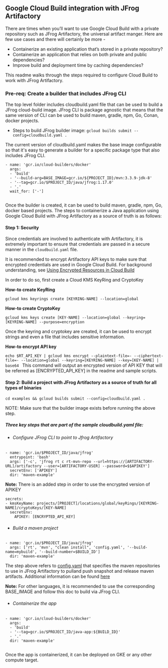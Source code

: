 ## Google Cloud Build integration with JFrog Artifactory

There are times when you’ll want to use Google Cloud Build with a private repository such as JFrog Artifactory, the universal artifact manger. Here are few use cases and there will certainly be more -
* Containerize an existing application that’s stored in a private repository?
* Containerize an application that relies on both private and public dependencies?
* Improve build and deployment time by caching dependencies?

This readme walks through the steps required to configure Cloud Build to work with JFrog Artifactory.

### Pre-req: Create a builder that includes JFrog CLI

The top level folder includes cloudbuild.yaml file that can be used to build a JFrog cloud-build image. JFrog CLI is package agnostic that means that the same version of CLI can be used to build maven, gradle, npm, Go, Conan, docker projects. 

* Steps to build JFrog builder image:
`gcloud builds submit --config=cloudbuild.yaml .`

The current version of cloudbuild.yaml makes the base image configurable so that it's easy to generate a builder for a specific package type that also includes JFrog CLI.


```steps:
- name: 'gcr.io/cloud-builders/docker'
  args:
  - 'build'
  - '--build-arg=BASE_IMAGE=gcr.io/${PROJECT_ID}/mvn:3.3.9-jdk-8'
  - '--tag=gcr.io/$PROJECT_ID/java/jfrog:1.17.0'
  - '.'
  wait_for: ['-']
  
```

Once the builder is created, it can be used to build maven, gradle, npm, Go, docker based projects. The steps to containerize a Java application using Google Cloud Build with JFrog Artifactory as a source of truth is as follows:


#### Step 1: Security

Since credentials are involved to authenticate with Artifactory, it is extremely important to ensure that credentials are passed in a secure manner in the `cloudbuild.yaml` file.

It is recommended to encrypt Artifactory API keys to make sure that encrypted credentials are used in Google Cloud Build.
For background understanding, see [Using Encrypted Resources in Cloud Build](https://cloud.google.com/cloud-build/docs/securing-builds/use-encrypted-secrets-credentials)

In order to do so, first create a Cloud KMS KeyRing and CryptoKey 


**How-to create KeyRing**

`gcloud kms keyrings create [KEYRING-NAME] --location=global
`


**How-to create CryptoKey**

`gcloud kms keys create [KEY-NAME] --location=global --keyring=[KEYRING-NAME] --purpose=encryption
`

Once the keyring and cryptokey are created, it can be used to encrypt strings and even a file that includes sensitive information.

**How-to encrypt API key**

`echo $RT_API_KEY | gcloud kms encrypt --plaintext-file=- --ciphertext-file=- --location=global --keyring=[KEYRING-NAME] --key=[KEY-NAME] | base64
`
This command will output an encrypted version of API KEY that will be referred as [ENCRYPTED_API_KEY] in the readme and sample scripts.


#### Step 2: Build a project with JFrog Artifactory as a source of truth for all types of binaries

`cd examples && gcloud builds submit --config=cloudbuild.yaml .`

NOTE: Make sure that the builder image exists before running the above step.


##### Three key steps that are part of the sample cloudbuild.yaml file:


* ###### Configure JFrog CLI to point to Jfrog Artifactory

```
- name: 'gcr.io/$PROJECT_ID/java/jfrog'
  entrypoint: 'bash'
  args: ['-c', 'jfrog rt c rt-mvn-repo --url=https://[ARTIFACTORY-URL]/artifactory --user=[ARTIFACTORY-USER] --password=$$APIKEY']
  secretEnv: ['APIKEY']
  dir: 'maven-example'
```

**Note:** There is an added step in order to use the encrypted version of APIKEY
```
secrets:
- kmsKeyName: projects/[PROJECT]/locations/global/keyRings/[KEYRING-NAME]/cryptoKeys/[KEY-NAME]
  secretEnv:
    APIKEY: [ENCRYPTED_API_KEY]

```
* ###### Build a maven project
```
- name: 'gcr.io/$PROJECT_ID/java/jfrog'
  args: ['rt', 'mvn', "clean install", 'config.yaml', '--build-name=mybuild', '--build-number=$BUILD_ID']
  dir: 'maven-example'
```
The step above refers to [config.yaml](./examples/maven-example/config.yaml) that specifies the maven repositories to use in JFrog Artifactory to pulland push snapshot and release maven artifacts. Additional information can be found [here](https://www.jfrog.com/confluence/display/CLI/CLI+for+JFrog+Artifactory#CLIforJFrogArtifactory-CreatingtheBuildConfigurationFile.1) 

**Note:** For other languages, it is recommended to use the corresponding BASE_IMAGE and follow this doc to build via JFrog CLI.


* ###### Containerize the app
```
- name: 'gcr.io/cloud-builders/docker'
  args:
  - 'build'
  - '--tag=gcr.io/$PROJECT_ID/java-app:${BUILD_ID}'
  - '.'
  dir: 'maven-example'
  
```

Once the app is containerized, it can be deployed on GKE or any other compute target.
